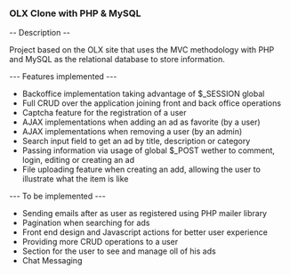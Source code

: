 ### OLX Clone with PHP & MySQL ###

-- Description --

Project based on the OLX site that uses the MVC methodology with PHP and MySQL as the relational database to store information.

--- Features implemented ---

- Backoffice implementation taking advantage of $_SESSION global
- Full CRUD over the application joining front and back office operations
- Captcha feature for the registration of a user
- AJAX implementations when adding an ad as favorite (by a user) 
- AJAX implementations when removing a user (by an admin)
- Search input field to get an ad by title, description or category
- Passing information via usage of global $_POST wether to comment, login, editing or creating an ad 
- File uploading feature when creating an add, allowing the user to illustrate what the item is like


--- To be implemented ---

- Sending emails after as user as registered using PHP mailer library
- Pagination when searching for ads
- Front end design and Javascript actions for better user experience
- Providing more CRUD operations to a user
- Section for the user to see and manage oll of his ads
- Chat Messaging 
